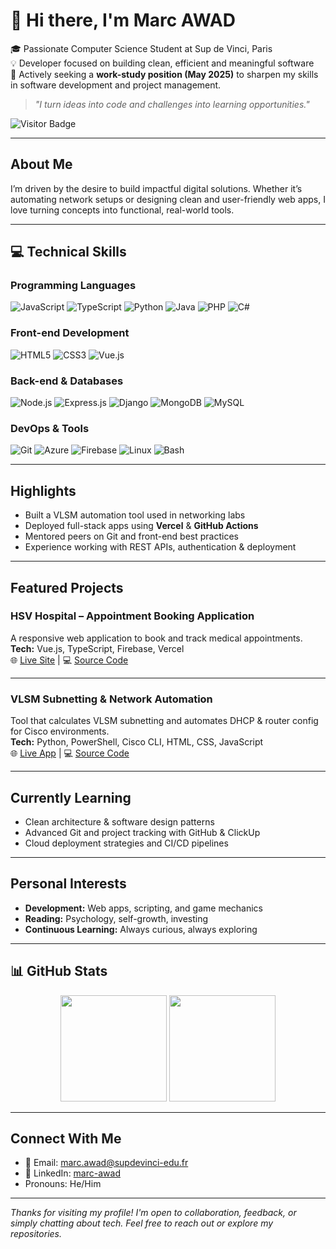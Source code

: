 # 👋 Hi there, I'm Marc AWAD

🎓 Passionate Computer Science Student at Sup de Vinci, Paris  
💡 Developer focused on building clean, efficient and meaningful software  
🚀 Actively seeking a **work-study position (May 2025)** to sharpen my skills in software development and project management.

> _"I turn ideas into code and challenges into learning opportunities."_

![Visitor Badge](https://komarev.com/ghpvc/?username=marc-awad&style=flat-square&color=blue)

---

## About Me

I’m driven by the desire to build impactful digital solutions. Whether it’s automating network setups or designing clean and user-friendly web apps, I love turning concepts into functional, real-world tools.

---

## 💻 Technical Skills

### Programming Languages  
![JavaScript](https://img.shields.io/badge/JavaScript-F7DF1E?style=for-the-badge&logo=javascript&logoColor=black)
![TypeScript](https://img.shields.io/badge/TypeScript-3178C6?style=for-the-badge&logo=typescript&logoColor=white)
![Python](https://img.shields.io/badge/Python-3776AB?style=for-the-badge&logo=python&logoColor=white)
![Java](https://img.shields.io/badge/Java-ED8B00?style=for-the-badge&logo=java&logoColor=white)
![PHP](https://img.shields.io/badge/PHP-777BB4?style=for-the-badge&logo=php&logoColor=white)
![C#](https://img.shields.io/badge/C%23-239120?style=for-the-badge&logo=c-sharp&logoColor=white)

### Front-end Development  
![HTML5](https://img.shields.io/badge/HTML5-E34F26?style=for-the-badge&logo=html5&logoColor=white)
![CSS3](https://img.shields.io/badge/CSS3-1572B6?style=for-the-badge&logo=css3&logoColor=white)
![Vue.js](https://img.shields.io/badge/Vue.js-42b883?style=for-the-badge&logo=vue.js&logoColor=white)

### Back-end & Databases  
![Node.js](https://img.shields.io/badge/Node.js-339933?style=for-the-badge&logo=nodedotjs&logoColor=white)
![Express.js](https://img.shields.io/badge/Express.js-000000?style=for-the-badge&logo=express&logoColor=white)
![Django](https://img.shields.io/badge/Django-092E20?style=for-the-badge&logo=django&logoColor=white)
![MongoDB](https://img.shields.io/badge/MongoDB-47A248?style=for-the-badge&logo=mongodb&logoColor=white)
![MySQL](https://img.shields.io/badge/MySQL-4479A1?style=for-the-badge&logo=mysql&logoColor=white)

### DevOps & Tools  
![Git](https://img.shields.io/badge/Git-F05032?style=for-the-badge&logo=git&logoColor=white)
![Azure](https://img.shields.io/badge/Azure-0078D4?style=for-the-badge&logo=microsoftazure&logoColor=white)
![Firebase](https://img.shields.io/badge/Firebase-FFCA28?style=for-the-badge&logo=firebase&logoColor=black)
![Linux](https://img.shields.io/badge/Linux-FCC624?style=for-the-badge&logo=linux&logoColor=black)
![Bash](https://img.shields.io/badge/Bash-4EAA25?style=for-the-badge&logo=gnu-bash&logoColor=white)

---

## Highlights

- Built a VLSM automation tool used in networking labs  
- Deployed full-stack apps using **Vercel** & **GitHub Actions**  
- Mentored peers on Git and front-end best practices  
- Experience working with REST APIs, authentication & deployment  

---

## Featured Projects

### HSV Hospital – Appointment Booking Application  
A responsive web application to book and track medical appointments.  
**Tech:** Vue.js, TypeScript, Firebase, Vercel  
🌐 [Live Site](https://hsv-hospital.vercel.app/) | 💻 [Source Code](https://github.com/marc-awad/hsv-hospital)

---

### VLSM Subnetting & Network Automation  
Tool that calculates VLSM subnetting and automates DHCP & router config for Cisco environments.  
**Tech:** Python, PowerShell, Cisco CLI, HTML, CSS, JavaScript  
🌐 [Live App](https://netslicer.vercel.app/) | 💻 [Source Code](https://github.com/marc-awad/projet-etude-b2)

---

## Currently Learning

- Clean architecture & software design patterns  
- Advanced Git and project tracking with GitHub & ClickUp  
- Cloud deployment strategies and CI/CD pipelines  

---

## Personal Interests

- **Development:** Web apps, scripting, and game mechanics  
- **Reading:** Psychology, self-growth, investing  
- **Continuous Learning:** Always curious, always exploring  

---

## 📊 GitHub Stats

<div align="center">
  <img src="https://github-readme-stats.vercel.app/api?username=marc-awad&show_icons=true&theme=radical" height="170"/>
  <img src="https://github-readme-stats.vercel.app/api/top-langs/?username=marc-awad&exclude_repo=big-data-project-python&layout=compact&theme=radical" height="170"/>
</div>

---

## Connect With Me

- 📧 Email: [marc.awad@supdevinci-edu.fr](mailto:marc.awad@supdevinci-edu.fr)  
- 💼 LinkedIn: [marc-awad](https://www.linkedin.com/in/marc-awad)  
- Pronouns: He/Him  

---

_Thanks for visiting my profile! I'm open to collaboration, feedback, or simply chatting about tech. Feel free to reach out or explore my repositories._

